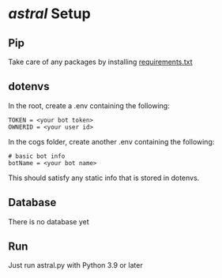 # *astral* Setup

## Pip
Take care of any packages by installing [requirements.txt](requirements.txt)

## dotenvs
In the root, create a .env containing the following:
```
TOKEN = <your bot token>
OWNERID = <your user id>
```


In the cogs folder, create another .env containing the following:
```
# basic bot info
botName = <your bot name>
```
This should satisfy any static info that is stored in dotenvs.

## Database
There is no database yet

## Run
Just run astral.py with Python 3.9 or later